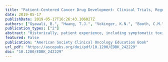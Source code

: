 ```yaml
---
title: "Patient-Centered Cancer Drug Development: Clinical Trials, Regulatory Approval, and Value Assessment"
date: 2019-05-17
publishDate: 2019-05-17T16:26:43.106027Z
authors: ["Gyawali, B.", "Hwang, T.J.", "Vokinger, K.N.", "Booth, C.M.", "Amir, E.","Tibau, A."]
publication_types: ["2"]
abstract: "Historically, patient experience, including symptomatic toxicities, physical function, and disease-related symptoms during treatment or their perspectives on clinical trials, has played a secondary role in cancer drug development. Regulatory criteria for drug approval require that drugs are safe and effective, and almost all drug approvals have been based only on efficacy endpoints rather than on quality-of-life (QoL) assessments. In contrast to Europe, information regarding the impact of drugs on patients' QoL is rarely included in oncology drug labeling in the United States. Until recently, patient input and preferences have not been incorporated into the design and conduct of clinical trials. In recent years, a more in-depth understanding of cancer biology, as well as regulatory changes focused on expediting cancer drug development and approval, has allowed earlier access to novel therapeutic agents. Understanding the implications of these expedited programs is important for oncologists and patients, given the rapid expansion of these programs. In this article, we provide an overview of the role of QoL in the regulatory drug-approval process, key issues regarding trial participation from the patient perspective, and the implications of key expedited approval programs that are increasingly being used by regulatory bodies for cancer care."
featured: False
publication: "American Society Clinical Oncology Education Book"
url_pdf: "https://ascopubs.org/doi/pdf/10.1200/EDBK_242229"
doi: "10.1200/EDBK_242229"
---
```


